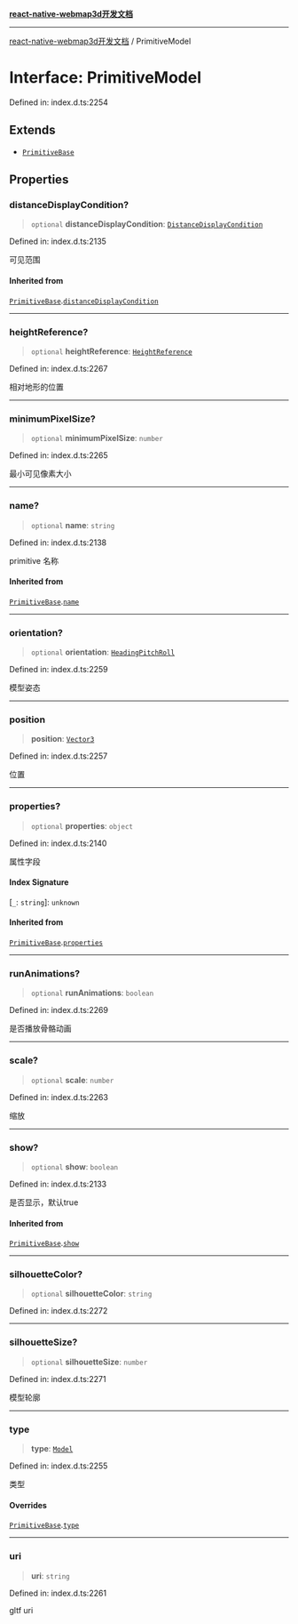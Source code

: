 [**react-native-webmap3d开发文档**](../README.md)

***

[react-native-webmap3d开发文档](../globals.md) / PrimitiveModel

# Interface: PrimitiveModel

Defined in: index.d.ts:2254

## Extends

- [`PrimitiveBase`](PrimitiveBase.md)

## Properties

### distanceDisplayCondition?

> `optional` **distanceDisplayCondition**: [`DistanceDisplayCondition`](DistanceDisplayCondition.md)

Defined in: index.d.ts:2135

可见范围

#### Inherited from

[`PrimitiveBase`](PrimitiveBase.md).[`distanceDisplayCondition`](PrimitiveBase.md#distancedisplaycondition)

***

### heightReference?

> `optional` **heightReference**: [`HeightReference`](../enumerations/HeightReference.md)

Defined in: index.d.ts:2267

相对地形的位置

***

### minimumPixelSize?

> `optional` **minimumPixelSize**: `number`

Defined in: index.d.ts:2265

最小可见像素大小

***

### name?

> `optional` **name**: `string`

Defined in: index.d.ts:2138

primitive 名称

#### Inherited from

[`PrimitiveBase`](PrimitiveBase.md).[`name`](PrimitiveBase.md#name)

***

### orientation?

> `optional` **orientation**: [`HeadingPitchRoll`](HeadingPitchRoll.md)

Defined in: index.d.ts:2259

模型姿态

***

### position

> **position**: [`Vector3`](Vector3.md)

Defined in: index.d.ts:2257

位置

***

### properties?

> `optional` **properties**: `object`

Defined in: index.d.ts:2140

属性字段

#### Index Signature

\[`_`: `string`\]: `unknown`

#### Inherited from

[`PrimitiveBase`](PrimitiveBase.md).[`properties`](PrimitiveBase.md#properties)

***

### runAnimations?

> `optional` **runAnimations**: `boolean`

Defined in: index.d.ts:2269

是否播放骨骼动画

***

### scale?

> `optional` **scale**: `number`

Defined in: index.d.ts:2263

缩放

***

### show?

> `optional` **show**: `boolean`

Defined in: index.d.ts:2133

是否显示，默认true

#### Inherited from

[`PrimitiveBase`](PrimitiveBase.md).[`show`](PrimitiveBase.md#show)

***

### silhouetteColor?

> `optional` **silhouetteColor**: `string`

Defined in: index.d.ts:2272

***

### silhouetteSize?

> `optional` **silhouetteSize**: `number`

Defined in: index.d.ts:2271

模型轮廓

***

### type

> **type**: [`Model`](../enumerations/PrimitiveType.md#model)

Defined in: index.d.ts:2255

类型

#### Overrides

[`PrimitiveBase`](PrimitiveBase.md).[`type`](PrimitiveBase.md#type)

***

### uri

> **uri**: `string`

Defined in: index.d.ts:2261

gltf uri
